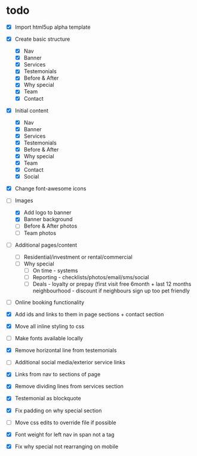 # todo

- [x] Import html5up alpha template
- [x] Create basic structure
  - [x] Nav
  - [x] Banner
  - [x] Services
  - [x] Testemonials
  - [x] Before & After
  - [x] Why special
  - [x] Team
  - [x] Contact
- [x] Initial content
  - [x] Nav
  - [x] Banner
  - [x] Services
  - [x] Testemonials
  - [x] Before & After
  - [x] Why special
  - [x] Team
  - [x] Contact
  - [x] Social
- [x] Change font-awesome icons
- [ ] Images
  - [x] Add logo to banner
  - [x] Banner background
  - [ ] Before & After photos
  - [ ] Team photos
- [ ] Additional pages/content
  - [ ] Residential/investment or rental/commercial
  - [ ] Why special
    - [ ] On time - systems
    - [ ] Reporting - checklists/photos/email/sms/social
    - [ ] Deals - loyalty or prepay (first visit free 6month + last 12 months
          neighbourhood - discount if neighbours sign up too
          pet friendly
- [ ] Online booking functionality
- [x] Add ids and links to them in page sections + contact section
- [x] Move all inline styling to css
- [ ] Make fonts available locally
- [x] Remove horizontal line from testemonials
- [ ] Additional social media/exterior service links
- [x] Links from nav to sections of page
- [x] Remove dividing lines from services section
- [x] Testemonial as blockquote
- [x] Fix padding on why special section
- [ ] Move css edits to override file if possible
- [x] Font weight for left nav in span not a tag
- [x] Fix why special not rearranging on mobile

